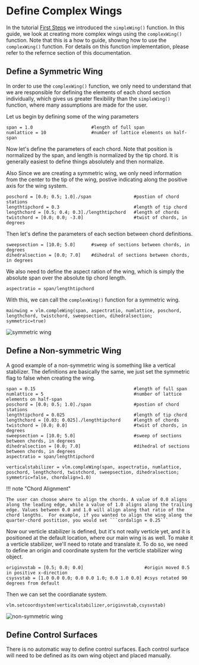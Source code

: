 # Define Complex Wings

In the tutorial [First Steps](@ref) we introduced the ```simpleWing()``` function.  In this guide, we look at creating more complex wings using the ```complexWing()``` function. Note that this is a how to guide, showing how to use the ```complexWing()``` function. For details on this function implementation, please refer to the refernce section of this documentation.

## Define a Symmetric Wing

In order to use the ```complexWing()``` function, we only need to understand that we are responsible for defining the elements of each chord section individually, which gives us greater flexibility than the ```simpleWing()``` function, where many assumptions are made for the user.

Let us begin by defining some of the wing parameters

```
span = 1.0                      #length of full span
numlattice = 10                 #number of lattice elements on half-span
```

Now let's define the parameters of each chord.  Note that position is normalized by the span, and length is normalized by the tip chord. It is generally easiest to define things absolutely and then normalize.


Also Since we are creating a symmetric wing, we only need information from the center to the tip of the wing, postive indicating along the positive axis for the wing system.

```
poschord = [0.0; 0.5; 1.0]./span                #postion of chord stations
lengthtipchord = 0.3                            #length of tip chord
lengthchord = [0.5; 0.4; 0.3]./lengthtipchord   #length of chords
twistchord = [0.0; 0.0; -3.0]                   #twist of chords, in degrees
```

Then let's define the parameters of each section between chord definitions.

```
sweepsection = [10.0; 5.0]      #sweep of sections between chords, in degrees
dihedralsection = [0.0; 7.0]    #dihedral of sections between chords, in degrees
```

We also need to define the aspect ration of the wing, which is simply the absolute span over the absolute tip chord length.

```
aspectratio = span/lengthtipchord
```

With this, we can call the ```complexWing()``` function for a symmetric wing.

```
mainwing = vlm.compleWing(span, aspectratio, numlattice, poschord, lengthchord, twistchord, sweepsection, dihedralsection; symmetric=true)
```

![symmetric wing](../assets/howtofigs/sym-wing.gif)

## Define a Non-symmetric Wing

A good example of a non-symmetric wing is something like a vertical stabilizer. The definitions are basically the same, we just set the symmetric flag to false when creating the wing.

```
span = 0.15                                     #length of full span
numlattice = 5                                  #number of lattice elements on half-span
poschord = [0.0; 0.5; 1.0]./span                #postion of chord stations
lengthtipchord = 0.025                          #length of tip chord
lengthchord = [0.03; 0.025]./lengthtipchord     #length of chords
twistchord = [0.0; 0.0]                         #twist of chords, in degrees
sweepsection = [10.0; 5.0]                      #sweep of sections between chords, in degrees
dihedralsection = [0.0; 7.0]                    #dihedral of sections between chords, in degrees
aspectratio = span/lengthtipchord

verticalstabilizer = vlm.compleWing(span, aspectratio, numlattice, poschord, lengthchord, twistchord, sweepsection, dihedralsection; symmetric=false, chordalign=1.0)
```

!!! note "Chord Alignment"

    The user can choose where to align the chords. A value of 0.0 aligns along the leading edge, while a value of 1.0 aligns along the trailing edge. Values between 0.0 and 1.0 will align along that ratio of the chord lengths.  For example, if you wanted to align the wing along the quarter-chord postition, you would set ```cordalign = 0.25```

Now our verticle stabilizer is defined, but it's not really verticle yet, and it is positioned at the default location, where our main wing is as well.  To make it a verticle stabilizer, we'll need to rotate and translate it.  To do so, we need to define an origin and coordinate system for the verticle stabilizer wing object.

```
originvstab = [0.5; 0.0; 0.0]                       #origin moved 0.5 in positive x-direction
csysvstab = [1.0 0.0 0.0; 0.0 0.0 1.0; 0.0 1.0 0.0] #csys rotated 90 degrees from default
```

Then we can set the coordianate system.

```
vlm.setcoordsystem(verticalstabilizer,originvstab,csysvstab)
```

![non-symmetric wing](../assets/howtofigs/non-sym-wing.gif)

## Define Control Surfaces

There is no automatic way to define control surfaces. Each control surface will need to be defined as its own wing object and placed manually.
